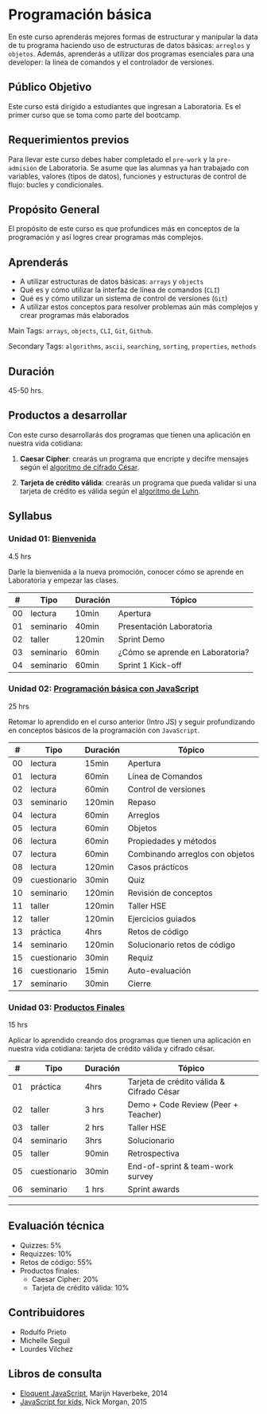 # Programación básica

En este curso aprenderás mejores formas de estructurar y manipular la data de
tu programa haciendo uso de estructuras de datos básicas: `arreglos` y
`objetos`. Además, aprenderás a utilizar dos programas esenciales para una
developer: la línea de comandos y el controlador de versiones.

## Público Objetivo

Este curso está dirigido a estudiantes que ingresan a Laboratoria. Es el primer
curso que se toma como parte del bootcamp.

## Requerimientos previos

Para llevar este curso debes haber completado el `pre-work` y la `pre-admisión`
de Laboratoria. Se asume que las alumnas ya han trabajado con variables,
valores (tipos de datos), funciones y estructuras de control de flujo: bucles
y condicionales.

## Propósito General

El propósito de este curso es que profundices más en conceptos de la
programación y así logres crear programas más complejos.

## Aprenderás

* A utilizar estructuras de datos básicas: `arrays` y `objects`
* Qué es y cómo utilizar la interfaz de línea de comandos (`CLI`)
* Qué es y cómo utilizar un sistema de control de versiones (`Git`)
* A utilizar estos conceptos para resolver problemas aún más complejos y crear
programas más elaborados

Main Tags:
 `arrays`, `objects`, `CLI`, `Git`, `Github`.

Secondary Tags:
`algorithms`, `ascii`, `searching`, `sorting`, `properties`, `methods`

## Duración
45-50 hrs.

## Productos a desarrollar

Con este curso desarrollarás dos programas que tienen una aplicación en nuestra
vida cotidiana:

1. **Caesar Cipher**: crearás un programa que encripte y decifre mensajes según
el [algoritmo de cifrado César](https://es.wikipedia.org/wiki/Cifrado_C%C3%A9sar).

2. **Tarjeta de crédito válida**: crearás un programa que pueda validar si una
tarjeta de crédito es válida según el
[algoritmo de Luhn](https://es.wikipedia.org/wiki/Algoritmo_de_Luhn).

## Syllabus

### Unidad 01: [Bienvenida](00-welcome)

4.5 hrs

Darle la bienvenida a la nueva promoción, conocer cómo se aprende en
Laboratoria y empezar las clases.

| # | Tipo | Duración | Tópico
| - | ---- | -------- | ------
| 00 | lectura | 10min | Apertura
| 01 | seminario | 40min | Presentación Laboratoria
| 02 | taller | 120min | Sprint Demo
| 03 | seminario | 60min | ¿Cómo se aprende en Laboratoria?
| 04 | seminario | 60min | Sprint 1 Kick-off

### Unidad 02: [Programación básica con JavaScript](01-basic-programming)

25 hrs

Retomar lo aprendido en el curso anterior (Intro JS) y seguir profundizando
en conceptos básicos de la programación con `JavaScript`.

| # | Tipo | Duración | Tópico
| - | ---- | -------- | ------
| 00 | lectura | 15min | Apertura
| 01 | lectura | 60min | Línea de Comandos
| 02 | lectura | 60min | Control de versiones
| 03 | seminario | 120min | Repaso
| 04 | lectura | 60min | Arreglos
| 05 | lectura | 60min | Objetos
| 06 | lectura | 60min | Propiedades y métodos
| 07 | lectura | 60min | Combinando arreglos con objetos
| 08 | lectura | 120min | Casos prácticos
| 09 | cuestionario | 30min | Quiz
| 10 | seminario | 120min | Revisión de conceptos
| 11 | taller | 120min | Taller HSE
| 12 | taller | 120min |  Ejercicios guiados
| 13 | práctica | 4hrs | Retos de código
| 14 | seminario | 120min | Solucionario retos de código
| 15 | cuestionario | 30min | Requiz
| 16 | cuestionario | 15min | Auto-evaluación
| 17 | seminario | 30min | Cierre

### Unidad 03: [Productos Finales](02-final-products)

15 hrs

Aplicar lo aprendido creando dos programas que tienen una aplicación en nuestra
vida cotidiana: tarjeta de crédito válida y cifrado césar.

| # | Tipo | Duración | Tópico
| - | ---- | -------- | ------
| 01 | práctica | 4hrs | Tarjeta de crédito válida & Cifrado César
| 02 | taller | 3 hrs | Demo + Code Review (Peer + Teacher)
| 03 | taller | 2 hrs | Taller HSE
| 04 | seminario | 3hrs | Solucionario
| 05 | taller | 90min | Retrospectiva
| 05 | cuestionario | 30min | End-of-sprint & team-work survey
| 06 | seminario | 1 hrs |  Sprint awards
* * *

## Evaluación técnica
* Quizzes: 5%
* Requizzes: 10%
* Retos de código: 55%
* Productos finales: 
   - Caesar Cipher: 20%
   - Tarjeta de crédito válida: 10%

## Contribuidores

* Rodulfo Prieto
* Michelle Seguil
* Lourdes Vilchez

## Libros de consulta

* [Eloquent JavaScript](http://eloquentjavascript.net/), Marijn Haverbeke, 2014
* [JavaScript for kids](http://pepa.holla.cz/wp-content/uploads/2015/11/JavaScript-for-Kids.pdf), Nick Morgan, 2015
